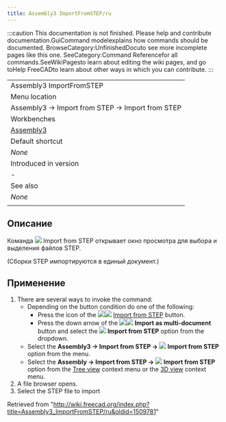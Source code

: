 ```yaml
---
title: Assembly3 ImportFromSTEP/ru
---
```

:::caution
This documentation is not finished. Please help and contribute documentation.GuiCommand modelexplains how commands should be documented. BrowseCategory:UnfinishedDocuto see more incomplete pages like this one. SeeCategory:Command Referencefor all commands.SeeWikiPagesto learn about editing the wiki pages, and go toHelp FreeCADto learn about other ways in which you can contribute.
:::

|  |
| --- |
| Assembly3 ImportFromSTEP |
| Menu location |
| Assembly3 → Import from STEP → Import from STEP |
| Workbenches |
| [Assembly3](/Assembly3_Workbench/ru "Assembly3 Workbench/ru") |
| Default shortcut |
| *None* |
| Introduced in version |
| - |
| See also |
| *None* |
|  |

## Описание

Команда ![](/images/Assembly_Import.svg) Import from STEP открывает окно просмотра для выбора и выделения файлов STEP.

(Сборки STEP импортируются в единый документ.)

## Применение

1. There are several ways to invoke the command:
   * Depending on the button condition do one of the following:
     + Press the icon of the ![](/images/Assembly_Import.svg)![](/images/Toolbar_flyout_arrow.svg) [Import from STEP](/Assembly3_ImportFromSTEP "Assembly3 ImportFromSTEP") button.
     + Press the down arrow of the ![](/images/Assembly_ImportMulti.svg)![](/images/Toolbar_flyout_arrow.svg) **Import as multi-document** button and select the **![](/images/Assembly_Import.svg) Import from STEP** option from the dropdown.
   * Select the **Assembly3 → Import from STEP → ![](/images/Assembly_Import.svg) Import from STEP** option from the menu.
   * Select the **Assembly → Import from STEP → ![](/images/Assembly_Import.svg) Import from STEP** option from the [Tree view](/Tree_view "Tree view") context menu or the [3D view](/3D_view "3D view") context menu.
2. A file browser opens.
3. Select the STEP file to import

Retrieved from "<http://wiki.freecad.org/index.php?title=Assembly3_ImportFromSTEP/ru&oldid=1509781>"